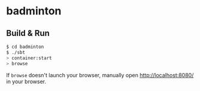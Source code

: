 # badminton #

## Build & Run ##

```sh
$ cd badminton
$ ./sbt
> container:start
> browse
```

If `browse` doesn't launch your browser, manually open [http://localhost:8080/](http://localhost:8080/) in your browser.
